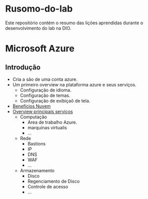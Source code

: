 # Rusomo-do-lab
Este repositório contém o resumo das lições aprendidas durante o desenvolvimento do lab na DIO.
#  Microsoft Azure 
## Introdução 
* Cria a são de uma conta azure.
* Um primeiro overview na plataforma azure e seus serviços.
  - Configuração de idioma.
  - Configuração de temas.
  - Configuração de exibiçaõ de tela.
* [Benefícios Nuvem](https://github.com/israelGitV1/Rusomo-do-lab/blob/main/Resumo-Beneficios.md)
* [Overview principais serviços](https://github.com/israelGitV1/Rusomo-do-lab/blob/main/Resumo-TipoDeServiços.md)
  - Computação
     - Area de trabalho Azure.
     - marquinas virtualis
     - ...
  - Rede
     - Bastions
     - IP
     - DNS
     - WAF
     - ...
  - Armazenamento
     - Disco
     - Regenciamento de Disco
     - Controle de acesso
     - ...  
